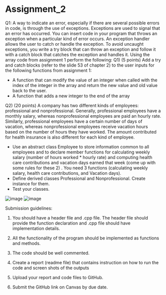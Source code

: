 # Assignment_2

Q1: A way to indicate an error, especially if there are several possible errors in code, is through the use of exceptions. Exceptions are used to signal that an error has occurred. You can insert code in your program that throws an exception when a particular kind of error occurs. An exception handler allows the user to catch or handle the exception. To avoid uncaught exceptions, you write a try block that can throw an exception and follow it with a catch block that catches the exception and handles it. Using the array code from assignment 1 perform the following:
Q1)	(5 points) Add a try and catch blocks (refer to the slide 53 of chapter 2) to the user inputs for the following functions from assignment 1: 
- A function that can modify the value of an integer when called with the index of the integer in the array and return the new value and old value back to the user.
-	A function that adds a new integer to the end of the array



Q2)	(20 points) A company has two different kinds of employees: professional and nonprofessional. Generally, professional employees have a monthly salary, whereas nonprofessional employees are paid an hourly rate. Similarly, professional employees have a certain number of days of vacation, whereas nonprofessional employees receive vacation hours based on the number of hours they have worked. The amount contributed for health insurance is also different for each kind of employee. 
-	Use an abstract class Employee to store information common to all employees and to declare member functions for calculating weekly salary (number of hours worked * hourly rate) and computing health care contributions and vacation days earned that week (come up with some rules for these 2) . You need 3 functions (calculating weekly salary, health care contributions, and Vacation days). 
-	 Define derived classes Professional and Nonprofessional. Create instance for them. 
-	Test your classes.

![image](https://user-images.githubusercontent.com/83984148/194679302-7618854e-8629-4c34-a62a-c6a6a92d28a5.png)
![image](https://user-images.githubusercontent.com/83984148/194679419-0eec1c74-3add-4d95-aed0-74b9b7e11df4.png)

Submission guidelines:

1)	You should have a header file and .cpp file.
 The header file should provide the function declaration
 and .cpp file should have implementation details.

2)	All the functionality of the program should be implemented as functions and methods.

3)	The code should be well commented.

4)	Create a report (readme file) that contains 
 instruction on how to run the code and screen shots of the outputs

5)	Upload your report and code files to GitHub.

6)	Submit the GitHub link on Canvas by due date. 
